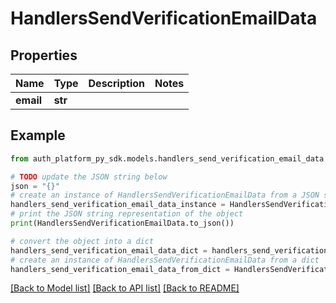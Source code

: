 # HandlersSendVerificationEmailData


## Properties

Name | Type | Description | Notes
------------ | ------------- | ------------- | -------------
**email** | **str** |  | 

## Example

```python
from auth_platform_py_sdk.models.handlers_send_verification_email_data import HandlersSendVerificationEmailData

# TODO update the JSON string below
json = "{}"
# create an instance of HandlersSendVerificationEmailData from a JSON string
handlers_send_verification_email_data_instance = HandlersSendVerificationEmailData.from_json(json)
# print the JSON string representation of the object
print(HandlersSendVerificationEmailData.to_json())

# convert the object into a dict
handlers_send_verification_email_data_dict = handlers_send_verification_email_data_instance.to_dict()
# create an instance of HandlersSendVerificationEmailData from a dict
handlers_send_verification_email_data_from_dict = HandlersSendVerificationEmailData.from_dict(handlers_send_verification_email_data_dict)
```
[[Back to Model list]](../README.md#documentation-for-models) [[Back to API list]](../README.md#documentation-for-api-endpoints) [[Back to README]](../README.md)


